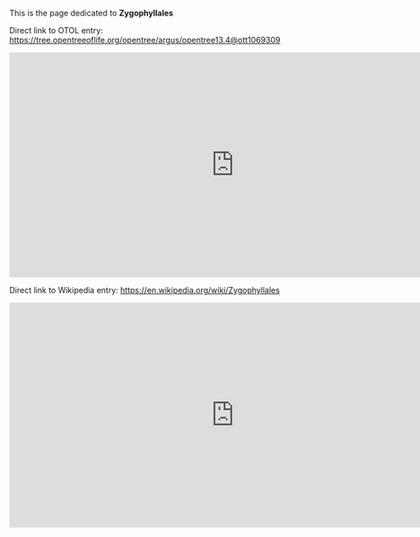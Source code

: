 This is the page dedicated to **Zygophyllales**


Direct link to OTOL entry: https://tree.opentreeoflife.org/opentree/argus/opentree13.4@ott1069309



<html>
    <body>
    <iframe src="https://tree.opentreeoflife.org/opentree/argus/opentree13.4@ott1069309"
    width="800" height="400" frameborder="0" allowfullscreen> </iframe>
    </body>
</html>
    


Direct link to Wikipedia entry: https://en.wikipedia.org/wiki/Zygophyllales



<html>
    <body>
    <iframe src="https://en.wikipedia.org/wiki/Zygophyllales"
    width="800" height="400" frameborder="0" allowfullscreen> </iframe>
    </body>
</html>
    
